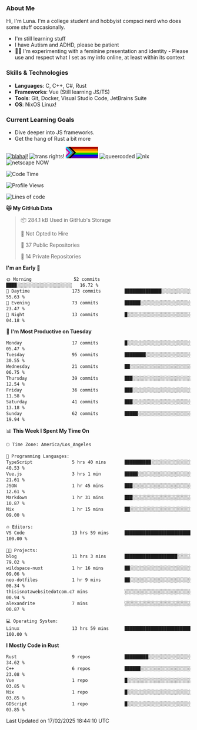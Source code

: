 ### About Me
Hi, I'm Luna. I'm a college student and hobbyist compsci nerd who does some stuff occasionally.

- I'm still learning stuff
- I have Autism and ADHD, please be patient
- 🏳️‍⚧️ I'm experimenting with a feminine presentation and identity - Please use and respect what I set as my info online, at least within its context

### Skills & Technologies
- **Languages**: C, C++, C#, Rust
- **Frameworks**: Vue (Still learning JS/TS)
- **Tools**: Git, Docker, Visual Studio Code, JetBrains Suite
- **OS**: NixOS Linux!

### Current Learning Goals
- Dive deeper into JS frameworks.
- Get the hang of Rust a bit more

[![blahaj!](https://isabelroses.com/static/badges/badges/love_blahaj.gif)](https://www.ikea.com/us/en/p/blahaj-soft-toy-shark-90373590/)
![trans rights!](https://isabelroses.com/static/badges/badges/transnow.png)
![progress pride](https://raw.githubusercontent.com/TheFelidae/88x31/refs/heads/main/images/pride/badge_progress.png?raw=true)
![queercoded](https://isabelroses.com/static/badges/badges/queercoded.webp)
![nix](https://isabelroses.com/static/badges/badges/nix.gif)
![netscape NOW](https://cyber.dabamos.de/88x31/netscapenow30.gif)

<!--START_SECTION:waka-->
![Code Time](http://img.shields.io/badge/Code%20Time-160%20hrs%202%20mins-blue)

![Profile Views](http://img.shields.io/badge/Profile%20Views-0-blue)

![Lines of code](https://img.shields.io/badge/From%20Hello%20World%20I%27ve%20Written-231.1%20thousand%20lines%20of%20code-blue)

**🐱 My GitHub Data** 

> 📦 284.1 kB Used in GitHub's Storage 
 > 
> 🚫 Not Opted to Hire
 > 
> 📜 37 Public Repositories 
 > 
> 🔑 14 Private Repositories 
 > 
**I'm an Early 🐤** 

```text
🌞 Morning                52 commits          ████░░░░░░░░░░░░░░░░░░░░░   16.72 % 
🌆 Daytime                173 commits         ██████████████░░░░░░░░░░░   55.63 % 
🌃 Evening                73 commits          ██████░░░░░░░░░░░░░░░░░░░   23.47 % 
🌙 Night                  13 commits          █░░░░░░░░░░░░░░░░░░░░░░░░   04.18 % 
```
📅 **I'm Most Productive on Tuesday** 

```text
Monday                   17 commits          █░░░░░░░░░░░░░░░░░░░░░░░░   05.47 % 
Tuesday                  95 commits          ████████░░░░░░░░░░░░░░░░░   30.55 % 
Wednesday                21 commits          ██░░░░░░░░░░░░░░░░░░░░░░░   06.75 % 
Thursday                 39 commits          ███░░░░░░░░░░░░░░░░░░░░░░   12.54 % 
Friday                   36 commits          ███░░░░░░░░░░░░░░░░░░░░░░   11.58 % 
Saturday                 41 commits          ███░░░░░░░░░░░░░░░░░░░░░░   13.18 % 
Sunday                   62 commits          █████░░░░░░░░░░░░░░░░░░░░   19.94 % 
```


📊 **This Week I Spent My Time On** 

```text
🕑︎ Time Zone: America/Los_Angeles

💬 Programming Languages: 
TypeScript               5 hrs 40 mins       ██████████░░░░░░░░░░░░░░░   40.53 % 
Vue.js                   3 hrs 1 min         █████░░░░░░░░░░░░░░░░░░░░   21.61 % 
JSON                     1 hr 45 mins        ███░░░░░░░░░░░░░░░░░░░░░░   12.61 % 
Markdown                 1 hr 31 mins        ███░░░░░░░░░░░░░░░░░░░░░░   10.87 % 
Nix                      1 hr 15 mins        ██░░░░░░░░░░░░░░░░░░░░░░░   09.00 % 

🔥 Editors: 
VS Code                  13 hrs 59 mins      █████████████████████████   100.00 % 

🐱‍💻 Projects: 
blog                     11 hrs 3 mins       ████████████████████░░░░░   79.02 % 
wildspace-nuxt           1 hr 16 mins        ██░░░░░░░░░░░░░░░░░░░░░░░   09.06 % 
neo-dotfiles             1 hr 9 mins         ██░░░░░░░░░░░░░░░░░░░░░░░   08.34 % 
thisisnotawebsitedotcom.c7 mins              ░░░░░░░░░░░░░░░░░░░░░░░░░   00.94 % 
alexandrite              7 mins              ░░░░░░░░░░░░░░░░░░░░░░░░░   00.87 % 

💻 Operating System: 
Linux                    13 hrs 59 mins      █████████████████████████   100.00 % 
```

**I Mostly Code in Rust** 

```text
Rust                     9 repos             █████████░░░░░░░░░░░░░░░░   34.62 % 
C++                      6 repos             ██████░░░░░░░░░░░░░░░░░░░   23.08 % 
Vue                      1 repo              █░░░░░░░░░░░░░░░░░░░░░░░░   03.85 % 
Nix                      1 repo              █░░░░░░░░░░░░░░░░░░░░░░░░   03.85 % 
GDScript                 1 repo              █░░░░░░░░░░░░░░░░░░░░░░░░   03.85 % 
```




 Last Updated on 17/02/2025 18:44:10 UTC
<!--END_SECTION:waka-->
